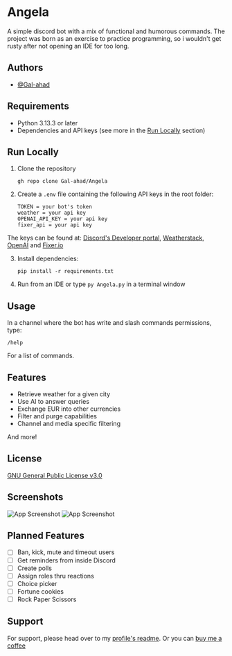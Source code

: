 
# Angela

A simple discord bot with a mix of functional and humorous commands. The project was born as an exercise to practice programming, so i wouldn't get rusty after not opening an IDE for too long.
## Authors

- [@Gal-ahad](https://www.github.com/Gal-ahad)


## Requirements

- Python 3.13.3 or later
- Dependencies and API keys (see more in the [Run Locally](#run-locally) section)
## Run Locally

1. Clone the repository

    ```
    gh repo clone Gal-ahad/Angela
    ```

2. Create a `.env` file containing the following API keys in the root folder:
    ```
    TOKEN = your bot's token
    weather = your api key
    OPENAI_API_KEY = your api key
    fixer_api = your api key
    ```
The keys can be found at: [Discord's Developer portal](https://discord.com/developers/applications), [Weatherstack](https://weatherstack.com/), [OpenAI](https://platform.openai.com/docs/overview) and [Fixer.io](https://fixer.io/)

3. Install dependencies:

    ```
    pip install -r requirements.txt
    ```

4. Run from an IDE or type `py Angela.py` in a terminal window
## Usage

In a channel where the bot has write and slash commands permissions, type:
```
/help
```
For a list of commands.

## Features

- Retrieve weather for a given city
- Use AI to answer queries
- Exchange EUR into other currencies
- Filter and purge capabilities
- Channel and media specific filtering

And more!

## License

[GNU General Public License v3.0](https://github.com/Gal-ahad/Angela/blob/main/LICENSE)


## Screenshots

![App Screenshot](https://files.catbox.moe/d772sq.png)
![App Screenshot](https://files.catbox.moe/85nmmb.png)
## Planned Features

- [ ]  Ban, kick, mute and timeout users
- [ ]  Get reminders from inside Discord
- [ ]  Create polls
- [ ]  Assign roles thru reactions
- [ ]  Choice picker
- [ ]  Fortune cookies
- [ ]  Rock Paper Scissors
## Support

For support, please head over to my [profile's readme](https://github.com/Gal-ahad/Gal-ahad?tab=readme-ov-file#-find-me-elsewhere).
Or you can [buy me a coffee](https://ko-fi.com/ga1_ahad)
